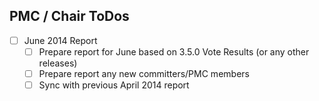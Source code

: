 ## PMC / Chair ToDos

- [ ] June 2014 Report
    - [ ] Prepare report for June based on 3.5.0 Vote Results (or any other releases)
    - [ ] Prepare report any new committers/PMC members
    - [ ] Sync with previous April 2014 report
